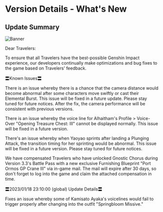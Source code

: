 # Version Details - What's New 
## Update Summary
![Banner](https://sdk.hoyoverse.com/upload/announcement/2020/11/11/0c4d0c742dde8334be30352fa3f5fb5b_4067277611421326976.jpg)

Dear Travelers:

To ensure that all Travelers have the best-possible Genshin Impact experience, our developers continually make optimizations and bug fixes to the game based on Travelers' feedback.

〓Known Issues〓

There is an issue whereby there is a chance that the camera distance would become abnormal after some characters move swiftly or cast their Elemental Burst. This issue will be fixed in a future update. Please stay tuned for future notices. After the fix, the camera performance will be consistent with previous versions.

There is an issue whereby the voice line for Alhaitham's Profile > Voice-Over "Opening Treasure Chest: III" cannot be displayed normally. This issue will be fixed in a future version.

There's an issue whereby when Yaoyao sprints after landing a Plunging Attack, the transition timing for her sprinting would be abnormal. This issue will be fixed in a future version. Please stay tuned for future notices.

We have compensated Travelers who have unlocked Gnostic Chorus during Version 3.3's Battle Pass with a new exclusive Furnishing Blueprint "Port Ormos GP Crane III" via in-game mail. The mail will expire after 30 days, so don't forget to log into the game and claim the attached compensation in time.

〓2023/01/18 23:10:00 (global) Update Details〓

Fixes an issue whereby some of Kamisato Ayaka's voicelines would fail to trigger properly after changing into the outfit "Springbloom Missive."
